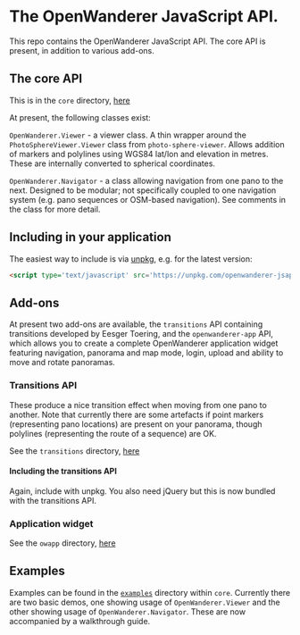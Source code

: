 # The OpenWanderer JavaScript API.

This repo contains the OpenWanderer JavaScript API. The core API is present, in addition to various add-ons.

## The core API 

This is in the `core` directory, [here](https://github.com/openwanderer/jsapi/tree/master/core)

At present, the following classes exist:

`OpenWanderer.Viewer` - a viewer class. A thin wrapper around the `PhotoSphereViewer.Viewer` class from `photo-sphere-viewer`. Allows addition of markers and polylines using WGS84 lat/lon and elevation in metres. These are internally converted to spherical coordinates.

`OpenWanderer.Navigator` - a class allowing navigation from one pano to the next. Designed to be modular; not specifically coupled to one navigation system (e.g. pano sequences or OSM-based navigation). See comments in the class for more detail. 

## Including in your application

The easiest way to include is via [unpkg](https://unpkg.com), e.g. for the latest version:
```html
<script type='text/javascript' src='https://unpkg.com/openwanderer-jsapi'></script>
```

## Add-ons

At present two add-ons are available, the `transitions` API containing transitions developed by Eesger Toering, and the `openwanderer-app` API, which allows you to create a complete OpenWanderer application widget featuring navigation, panorama and map mode, login, upload and ability to move and rotate panoramas.

### Transitions API

 These produce a nice transition effect when moving from one pano to another. Note that currently there are some artefacts if point markers (representing pano locations) are present on your panorama, though polylines (representing the route of a sequence) are OK. 

See the `transitions` directory, [here](https://github.com/openwanderer/jsapi/tree/master/transitions)

#### Including the transitions API

Again, include with unpkg. You also need jQuery but this is now bundled with the transitions API.

### Application widget

See the `owapp` directory, [here](https://github.com/openwanderer/jsapi/tree/master/owapp)

## Examples

Examples can be found in the [`examples`](https://github.com/openwanderer/jsapi/tree/master/core/examples) directory within `core`. Currently there are two basic demos, one showing usage of `OpenWanderer.Viewer` and the other showing usage of `OpenWanderer.Navigator`. These are now accompanied by a walkthrough guide.
